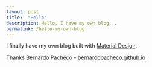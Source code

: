 ```yaml
---
layout: post
title:  "Hello"
description: Hello, I have my own blog...
permalink: /hello-my-own-blog
---
```


I finally have my own blog built with [Material Design](http://www.google.com/design/spec/material-design/introduction.html).

Thanks [Bernardo Pacheco](https://github.com/bernardopacheco) - [bernardopacheco.github.io](https://github.com/bernardopacheco/bernardopacheco.github.io)


